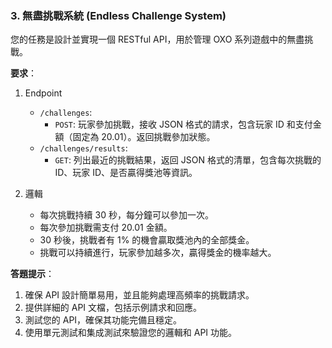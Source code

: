 ### 3. 無盡挑戰系統 (Endless Challenge System)

您的任務是設計並實現一個 RESTful API，用於管理 OXO 系列遊戲中的無盡挑戰。

**要求**：

1. Endpoint
    * `/challenges`:
        * `POST`: 玩家參加挑戰，接收 JSON 格式的請求，包含玩家 ID 和支付金額（固定為 20.01）。返回挑戰參加狀態。
    * `/challenges/results`:
        * `GET`: 列出最近的挑戰結果，返回 JSON 格式的清單，包含每次挑戰的 ID、玩家 ID、是否贏得獎池等資訊。

2. 邏輯
    * 每次挑戰持續 30 秒，每分鐘可以參加一次。
    * 每次參加挑戰需支付 20.01 金額。
    * 30 秒後，挑戰者有 1% 的機會贏取獎池內的全部獎金。
    * 挑戰可以持續進行，玩家參加越多次，贏得獎金的機率越大。

**答題提示**：

1. 確保 API 設計簡單易用，並且能夠處理高頻率的挑戰請求。
2. 提供詳細的 API 文檔，包括示例請求和回應。
3. 測試您的 API，確保其功能完備且穩定。
4. 使用單元測試和集成測試來驗證您的邏輯和 API 功能。

